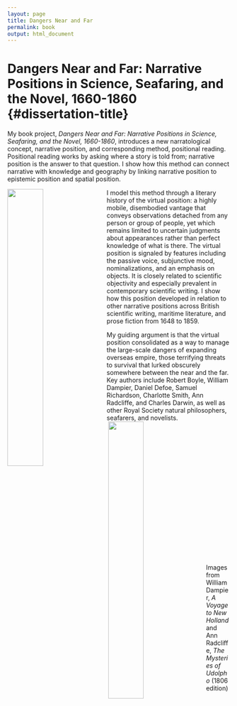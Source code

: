 ```yaml
---
layout: page
title: Dangers Near and Far
permalink: book
output: html_document
---
```


# **Dangers Near and Far: Narrative Positions in Science, Seafaring, and the Novel, 1660-1860** {#dissertation-title}


My book project, *Dangers Near and Far: Narrative Positions in Science, Seafaring, and the Novel, 1660-1860*, introduces a new narratological concept, narrative position, and corresponding method, positional reading. Positional reading works by asking where a story is told from; narrative position is the answer to that question. I show how this method can connect narrative with knowledge and geography by linking narrative position to epistemic position and spatial position. 

<img src="https://alexander-j-sherman.github.io/dampier.png" align="left" width="40%" style="float:left; padding-right:20px"/> I model this method through a literary history of the virtual position: a highly mobile, disembodied vantage that conveys observations detached from any person or group of people, yet which remains limited to uncertain judgments about appearances rather than perfect knowledge of what is there. The virtual position is signaled by features including the passive voice, subjunctive mood, nominalizations, and an emphasis on objects. It is closely related to scientific objectivity and especially prevalent in contemporary scientific writing. I show how this position developed in relation to other narrative positions across British scientific writing, maritime literature, and prose fiction from 1648 to 1859. 

My guiding argument is that the virtual position consolidated as a way to manage the large-scale dangers of expanding overseas empire, those terrifying threats to survival that lurked obscurely somewhere between the near and the far. Key authors include Robert Boyle, William Dampier, Daniel Defoe, Samuel Richardson, Charlotte Smith, Ann Radcliffe, and Charles Darwin, as well as other Royal Society natural philosophers, seafarers, and novelists. <img src="https://alexander-j-sherman.github.io/udolpho.jpeg" align="right" width="40%" style="float:left; padding-right:20px"/>

\
\
\
\
\
\
\
\
\
\
\
\
\
\
\
\
\
\
Images from William Dampier, *A Voyage to New Holland* and Ann Radcliffe, *The Mysteries of Udolpho* (1806 edition)
